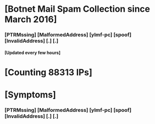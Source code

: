# [Botnet Mail Spam Collection since March 2016]
### [PTRMssing] [MalformedAddress] [ylmf-pc] [spoof] [InvalidAddress] [.] [.]
#### [Updated every few hours]

# [Counting 88313 IPs]

# [Symptoms] 
###   [PTRMssing] [MalformedAddress] [ylmf-pc] [spoof] [InvalidAddress] [.] [.]
